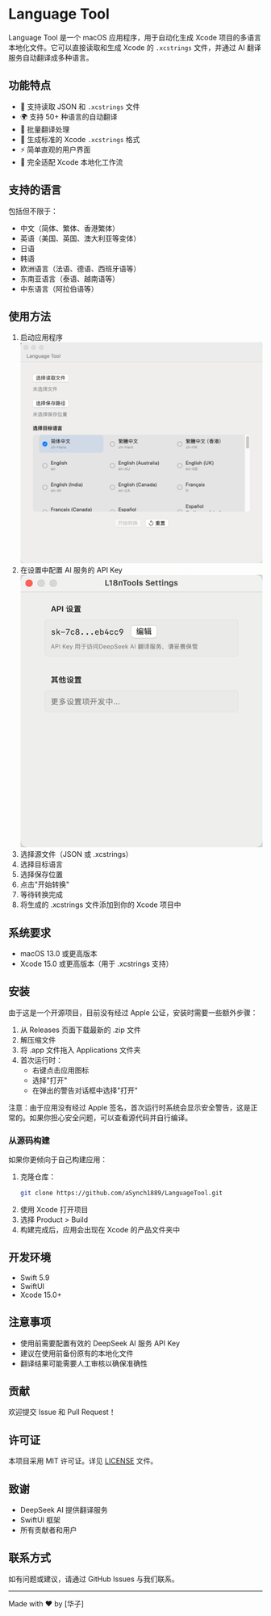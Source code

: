 # Language Tool

Language Tool 是一个 macOS 应用程序，用于自动化生成 Xcode 项目的多语言本地化文件。它可以直接读取和生成 Xcode 的 `.xcstrings` 文件，并通过 AI 翻译服务自动翻译成多种语言。

## 功能特点

- 📖 支持读取 JSON 和 `.xcstrings` 文件
- 🌍 支持 50+ 种语言的自动翻译
- 🔄 批量翻译处理
- 💾 生成标准的 Xcode `.xcstrings` 格式
- ⚡️ 简单直观的用户界面
- 🎯 完全适配 Xcode 本地化工作流

## 支持的语言

包括但不限于：
- 中文（简体、繁体、香港繁体）
- 英语（美国、英国、澳大利亚等变体）
- 日语
- 韩语
- 欧洲语言（法语、德语、西班牙语等）
- 东南亚语言（泰语、越南语等）
- 中东语言（阿拉伯语等）

## 使用方法

1. 启动应用程序![](https://raw.githubusercontent.com/aSynch1889/image/master/uPic/2pmTBE20250213230424.png)
2. 在设置中配置 AI 服务的 API Key
   ![](https://raw.githubusercontent.com/aSynch1889/image/master/uPic/66zhle20250213230536.png)
3. 选择源文件（JSON 或 .xcstrings）
4. 选择目标语言
5. 选择保存位置
6. 点击"开始转换"
7. 等待转换完成
8. 将生成的 .xcstrings 文件添加到你的 Xcode 项目中

## 系统要求

- macOS 13.0 或更高版本
- Xcode 15.0 或更高版本（用于 .xcstrings 支持）

## 安装

由于这是一个开源项目，目前没有经过 Apple 公证，安装时需要一些额外步骤：

1. 从 Releases 页面下载最新的 .zip 文件
2. 解压缩文件
3. 将 .app 文件拖入 Applications 文件夹
4. 首次运行时：
   - 右键点击应用图标
   - 选择"打开"
   - 在弹出的警告对话框中选择"打开"
   

注意：由于应用没有经过 Apple 签名，首次运行时系统会显示安全警告，这是正常的。如果你担心安全问题，可以查看源代码并自行编译。

### 从源码构建

如果你更倾向于自己构建应用：

1. 克隆仓库：
   ```bash
   git clone https://github.com/aSynch1889/LanguageTool.git
   ```
2. 使用 Xcode 打开项目
3. 选择 Product > Build
4. 构建完成后，应用会出现在 Xcode 的产品文件夹中

## 开发环境

- Swift 5.9
- SwiftUI
- Xcode 15.0+

## 注意事项

- 使用前需要配置有效的 DeepSeek AI 服务 API Key
- 建议在使用前备份原有的本地化文件
- 翻译结果可能需要人工审核以确保准确性

## 贡献

欢迎提交 Issue 和 Pull Request！

## 许可证

本项目采用 MIT 许可证。详见 [LICENSE](LICENSE) 文件。

## 致谢

- DeepSeek AI 提供翻译服务
- SwiftUI 框架
- 所有贡献者和用户

## 联系方式

如有问题或建议，请通过 GitHub Issues 与我们联系。

---

Made with ❤️ by [华子]
